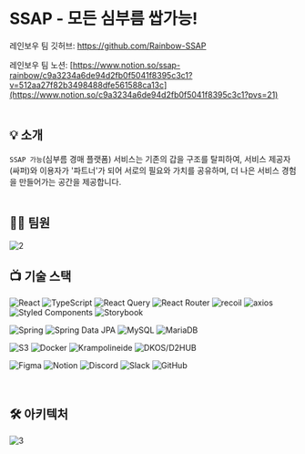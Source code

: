 # SSAP - 모든 심부름 쌉가능!

레인보우 팀 깃허브: https://github.com/Rainbow-SSAP

레인보우 팀 노션: [https://www.notion.so/ssap-rainbow/c9a3234a6de94d2fb0f5041f8395c3c1?v=512aa27f82b3498488dfe561588ca13c](https://www.notion.so/c9a3234a6de94d2fb0f5041f8395c3c1?pvs=21)
<br/>
<br/>

## :bulb: 소개

`SSAP 가능`(심부름 경매 플랫폼) 서비스는 기존의 갑을 구조를 탈피하여, 서비스 제공자(싸퍼)와 이용자가 '파트너'가 되어 서로의 필요와 가치를 공유하며, 더 나은 서비스 경험을 만들어가는 공간을 제공합니다.
<br/>
<br/>

## :technologist: 팀원
![2](https://github.com/Rainbow-SSAP/SSAP/assets/134491629/d63e4ca2-0c5c-4a27-88a5-7557a9223913)


## 📺 기술 스택
![React](https://img.shields.io/badge/react-%2320232a.svg?style=for-the-badge&logo=react&logoColor=%2361DAFB)
![TypeScript](https://img.shields.io/badge/typescript-%23007ACC.svg?style=for-the-badge&logo=typescript&logoColor=white)
![React Query](https://img.shields.io/badge/-React%20Query-FF4154?style=for-the-badge&logo=react%20query&logoColor=white)
![React Router](https://img.shields.io/badge/React_Router-CA4245?style=for-the-badge&logo=react-router&logoColor=white)
![recoil](https://img.shields.io/badge/recoil-000000?style=for-the-badge&logo=recoil&logoColor=white)
![axios](https://img.shields.io/badge/axios-5A29E4?style=for-the-badge&logo=axios&logoColor=white)
![Styled Components](https://img.shields.io/badge/styled--components-DB7093?style=for-the-badge&logo=styled-components&logoColor=white)
![Storybook](https://img.shields.io/badge/-Storybook-FF4785?style=for-the-badge&logo=storybook&logoColor=white)

![Spring](https://img.shields.io/badge/spring-%236DB33F.svg?style=for-the-badge&logo=spring&logoColor=white)
![Spring Data JPA](https://img.shields.io/badge/spring%20data%20jpa-%236DB33F.svg?style=for-the-badge&logo=springdatajpa&logoColor=white)
![MySQL](https://img.shields.io/badge/mysql-%2300f.svg?style=for-the-badge&logo=mysql&logoColor=white)
![MariaDB](https://img.shields.io/badge/MariaDB-003545?style=for-the-badge&logo=mariadb&logoColor=white)

![S3](https://img.shields.io/badge/S3-%23FF9900.svg?style=for-the-badge&logo=amazon-aws&logoColor=white)
![Docker](https://img.shields.io/badge/docker-%230db7ed.svg?style=for-the-badge&logo=docker&logoColor=white)
![Krampolineide](https://img.shields.io/badge/Krampolineide-007CFF?style=for-the-badge&logo=Krampolineide&logoColor=white)
![DKOS/D2HUB](https://img.shields.io/badge/DKOS/D2HUB-1793D1?logo=DKOS/D2HUB&logoColor=fff&style=for-the-badge)

![Figma](https://img.shields.io/badge/figma-%23F24E1E.svg?style=for-the-badge&logo=figma&logoColor=white)
![Notion](https://img.shields.io/badge/Notion-%23000000.svg?style=for-the-badge&logo=notion&logoColor=white)
![Discord](https://img.shields.io/badge/Discord-%235865F2.svg?style=for-the-badge&logo=discord&logoColor=white)
![Slack](https://img.shields.io/badge/Slack-4A154B?style=for-the-badge&logo=slack&logoColor=white)
![GitHub](https://img.shields.io/badge/github-%23121011.svg?style=for-the-badge&logo=github&logoColor=white)

<br/>

## 🛠 아키텍처

![3](https://github.com/Rainbow-SSAP/SSAP/assets/134491629/b3ed31b5-a647-4d3f-a703-90502e55b41f)

